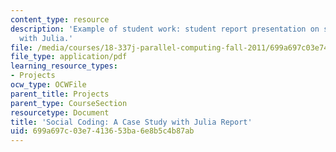 ```yaml
---
content_type: resource
description: 'Example of student work: student report presentation on social coding
  with Julia.'
file: /media/courses/18-337j-parallel-computing-fall-2011/699a697c03e7413653ba6e8b5c4b87ab_MIT18_337JF11_Social_rpt.pdf
file_type: application/pdf
learning_resource_types:
- Projects
ocw_type: OCWFile
parent_title: Projects
parent_type: CourseSection
resourcetype: Document
title: 'Social Coding: A Case Study with Julia Report'
uid: 699a697c-03e7-4136-53ba-6e8b5c4b87ab
---
```

